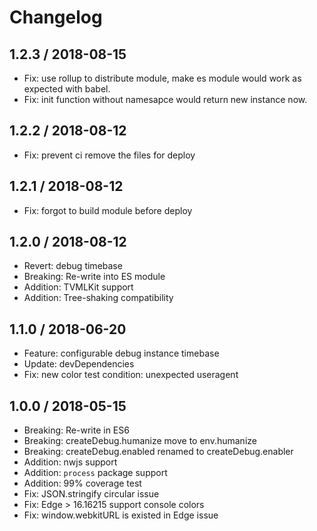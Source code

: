 # Changelog

## 1.2.3 / 2018-08-15

* Fix: use rollup to distribute module, make es module would work as expected with babel.
* Fix: init function without namesapce would return new instance now.

## 1.2.2 / 2018-08-12

* Fix: prevent ci remove the files for deploy

## 1.2.1 / 2018-08-12

* Fix: forgot to build module before deploy

## 1.2.0 / 2018-08-12

* Revert: debug timebase
* Breaking: Re-write into ES module
* Addition: TVMLKit support
* Addition: Tree-shaking compatibility

## 1.1.0 / 2018-06-20

* Feature: configurable debug instance timebase
* Update: devDependencies
* Fix: new color test condition: unexpected useragent

## 1.0.0 / 2018-05-15

* Breaking: Re-write in ES6
* Breaking: createDebug.humanize move to env.humanize
* Breaking: createDebug.enabled renamed to createDebug.enabler
* Addition: nwjs support
* Addition: `process` package support
* Addition: 99% coverage test
* Fix: JSON.stringify circular issue
* Fix: Edge > 16.16215 support console colors
* Fix: window.webkitURL is existed in Edge issue
